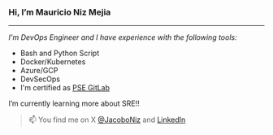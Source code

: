 ### Hi, I’m Mauricio Niz Mejia
---
*I'm DevOps Engineer and I have experience with the following tools:*
- Bash and Python Script
- Docker/Kubernetes
- Azure/GCP
- DevSecOps
- I'm certified as [PSE GitLab](https://www.credly.com/badges/56192b3c-902f-465c-ae10-c8f2d769e954)

I’m currently learning more about SRE!! 

> 📫 You find me on X [@JacoboNiz](https://twitter.com/JacoboNiz) and [LinkedIn](https://www.linkedin.com/in/m-niz-mejia/) 
